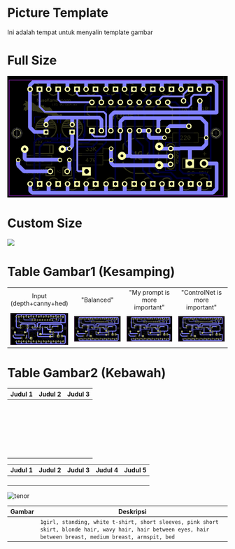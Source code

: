 # Picture Template

Ini adalah tempat untuk menyalin template gambar

# Full Size
![alt text](https://github.com/oky15net/Lora-Set/blob/main/Screenshot%202023-05-27%20212248.png?raw=true)
# Custom Size
<img width="500" src="https://github.com/Mikubill/sd-webui-controlnet/blob/main/samples/mahiro_input.png?raw=true">

# Table Gambar1 (Kesamping)
<table width="100%">
<tr>
<td width="25%" style="text-align: center">Input (depth+canny+hed)</td>
<td width="25%" style="text-align: center">"Balanced"</td>
<td width="25%" style="text-align: center">"My prompt is more important"</td>
<td width="25%" style="text-align: center">"ControlNet is more important"</td>
</tr>
<tr>
<td width="25%" style="text-align: center"><img src="https://github.com/oky15net/Lora-Set/blob/main/Screenshot%202023-05-27%20212248.png"></td>
<td width="25%" style="text-align: center"><img src="https://github.com/oky15net/Lora-Set/blob/main/Screenshot%202023-05-27%20212248.png"></td>
<td width="25%" style="text-align: center"><img src="https://github.com/oky15net/Lora-Set/blob/main/Screenshot%202023-05-27%20212248.png"></td>
<td width="25%" style="text-align: center"><img src="https://github.com/oky15net/Lora-Set/blob/main/Screenshot%202023-05-27%20212248.png"></td>
</tr>
</table>

# Table Gambar2 (Kebawah)

| Judul 1 | Judul 2 | Judul 3 |
|:-------------------------:|:-------------------------:|:-------------------------:|
| <img width="256" alt="" src="https://github.com/Mikubill/sd-webui-controlnet/blob/main/samples/mahiro_input.png?raw=true">  |  <img width="256" alt="" src="https://github.com/Mikubill/sd-webui-controlnet/blob/main/samples/bal-source.png?raw=true"> | <img width="256" alt="" src="https://github.com/Mikubill/sd-webui-controlnet/blob/main/samples/bal-gen.png?raw=true"> |
| <img width="256" alt="" src="https://github.com/Mikubill/sd-webui-controlnet/blob/main/samples/mahiro_input.png?raw=true">  |  <img width="256" alt="" src="https://github.com/Mikubill/sd-webui-controlnet/blob/main/samples/dog_rel.jpg?raw=true"> | <img width="256" alt="" src="https://github.com/Mikubill/sd-webui-controlnet/blob/main/samples/dog_rel.png?raw=true"> |
|<img width="256" alt="" src="https://github.com/Mikubill/sd-webui-controlnet/blob/main/samples/mahiro_input.png?raw=true">  |  <img width="256" alt="" src="https://github.com/Mikubill/sd-webui-controlnet/blob/main/samples/mahiro_canny.png?raw=true"> | <img width="256" alt="" src="https://github.com/Mikubill/sd-webui-controlnet/blob/main/samples/mahiro-out.png?raw=true"> |
|<img width="256" alt="" src="https://github.com/Mikubill/sd-webui-controlnet/blob/main/samples/evt_source.jpg?raw=true">  |  <img width="256" alt="" src="https://github.com/Mikubill/sd-webui-controlnet/blob/main/samples/evt_hed.png?raw=true"> | <img width="256" alt="" src="https://github.com/Mikubill/sd-webui-controlnet/blob/main/samples/evt_gen.png?raw=true"> |
|<img width="256" alt="" src="https://github.com/Mikubill/sd-webui-controlnet/blob/main/samples/an-source.jpg?raw=true">  |  <img width="256" alt="" src="https://github.com/Mikubill/sd-webui-controlnet/blob/main/samples/an-pose.png?raw=true"> | <img width="256" alt="" src="https://github.com/Mikubill/sd-webui-controlnet/blob/main/samples/an-gen.png?raw=true"> |
|<img width="256" alt="" src="https://github.com/Mikubill/sd-webui-controlnet/blob/main/samples/sk-b-src.png?raw=true">  |  <img width="256" alt="" src="https://github.com/Mikubill/sd-webui-controlnet/blob/main/samples/sk-b-dep.png?raw=true"> | <img width="256" alt="" src="https://github.com/Mikubill/sd-webui-controlnet/blob/main/samples/sk-b-out.png?raw=true"> |

| Judul 1 | Judul 2 | Judul 3 | Judul 4 | Judul 5 |
|:-------------------------:|:-------------------------:|:-------------------------:|:-------------------------:|:-------------------------:|
|<img width="256" alt="" src="https://github.com/Mikubill/sd-webui-controlnet/blob/main/samples/sk-b-src.png?raw=true">  |  <img width="256" alt="" src="https://github.com/Mikubill/sd-webui-controlnet/blob/main/samples/sk-b-dep.png?raw=true"> | <img width="256" alt="" src="https://github.com/Mikubill/sd-webui-controlnet/blob/main/samples/sk-b-out.png?raw=true"> | <img width="256" alt="" src="https://github.com/Mikubill/sd-webui-controlnet/blob/main/samples/sk-b-src.png?raw=true"> | <img width="256" alt="" src="https://github.com/Mikubill/sd-webui-controlnet/blob/main/samples/sk-b-src.png?raw=true"> |

![tenor](https://github.com/oky15net/Lora-Set/assets/133633500/3153db5a-5b0e-449a-a75c-3a3f0a560208)

| Gambar                                  | Deskripsi                                                                                    |
| --------------------------------------- | -------------------------------------------------------------------------------------------- |
| <img width="256" alt="" src="https://github.com/Mikubill/sd-webui-controlnet/blob/main/samples/sk-b-src.png?raw=true"> | `1girl, standing, white t-shirt, short sleeves, pink short skirt, blonde hair, wavy hair, hair between eyes, hair between breast, medium breast, armspit, bed` |                                                                   
